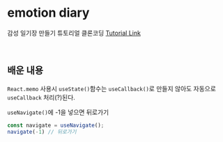# emotion diary
감성 일기장 만들기 튜토리얼 클론코딩
[Tutorial Link](https://www.inflearn.com/course/%ED%95%9C%EC%9E%85-%EB%A6%AC%EC%95%A1%ED%8A%B8/dashboard)

<br>


## 배운 내용
<code>React.memo</code> 사용시 <code>useState()</code>함수는 <code>useCallback()</code>로 만들지 않아도 자동으로 <code>useCallback</code> 처리(?)된다. 

<code>useNavigate()</code>에 -1을 넣으면 뒤로가기
```js
const navigate = useNavigate();
navigate(-1) // 뒤로가기
```
